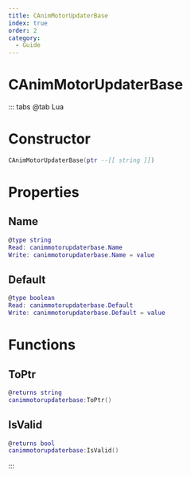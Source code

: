 ```yaml
---
title: CAnimMotorUpdaterBase
index: true
order: 2
category:
  - Guide
---
```


# CAnimMotorUpdaterBase

::: tabs
@tab Lua
# Constructor
```lua
CAnimMotorUpdaterBase(ptr --[[ string ]])
```
# Properties
## Name 
```lua
@type string
Read: canimmotorupdaterbase.Name
Write: canimmotorupdaterbase.Name = value
```
## Default 
```lua
@type boolean
Read: canimmotorupdaterbase.Default
Write: canimmotorupdaterbase.Default = value
```
# Functions
## ToPtr
```lua
@returns string
canimmotorupdaterbase:ToPtr()
```
## IsValid
```lua
@returns bool
canimmotorupdaterbase:IsValid()
```

:::